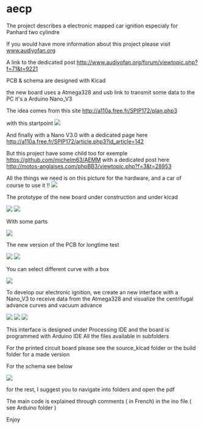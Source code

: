 aecp
====

The project describes a electronic mapped car ignition
especialy for Panhard two cylindre

If you would have more information about this project please visit 
www.audiyofan.org

A link to the dedicated post 
http://www.audiyofan.org/forum/viewtopic.php?f=71&t=9221


PCB & schema are designed with Kicad

the new board uses a Atmega328 and usb link to transmit some data to the PC
it's a Arduino Nano_V3

The idea comes from this site
http://a110a.free.fr/SPIP172/plan.php3

with this startpoint
![](images/0Hall_et_Jumo_150106.jpg)

And finally with a Nano V3.0 with a dedicated page here
http://a110a.free.fr/SPIP172/article.php3?id_article=142

But this project have some child too for exemple 
https://github.com/michelm63/AEMM
with a dedicated post here
http://motos-anglaises.com/phpBB3/viewtopic.php?f=3&t=28953

All the things we need is on this picture for the hardware,
and a car of course to use it !!
![](images/synoptique.jpg)

The prototype of the new board under construction and under kicad

![](images/aecp_nano_V2_6.JPG)
![](images/aecp_nano_V2_7.JPG)

With some parts 

![](images/aecp_pcb.JPG)

The new version of the PCB for longtime test

![](images/PCB_aecp_recto.JPG)
![](images/PCB_aecp_verso.JPG)

You can select different curve with a box

![](images/Selecteur_de_courbes.JPG)

To develop our electronic ignition, we create an new interface with a Nano_V3
to receive data from the Atmega328 and visualize the centrifugal advance curves and vacuum advance

![](images/IHM_09042016_1.png)
![](images/IHM_09042016_Baillargues_Sommieres.png)
![](images/IHM_0904016_multicouleurs.png)

This interface is designed under Processing IDE and the board is programmed with Arduino IDE
All the files available in subfolders

For the printed circuit board please see the source_kicad folder 
or the build folder for a made version

For the schema see below

![](schematics/aecp_schéma.png)

for the rest, I suggest you to navigate into folders and open the pdf

The main code is explained through comments ( in French) in the ino file ( see Arduino folder )


Enjoy


